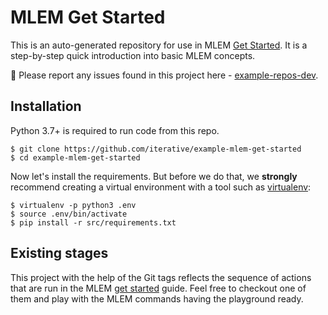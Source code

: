 # MLEM Get Started

This is an auto-generated repository for use in MLEM
[Get Started](https://mlem.ai/doc/get-started). It is a step-by-step quick
introduction into basic MLEM concepts.

🐛 Please report any issues found in this project here -
[example-repos-dev](https://github.com/iterative/example-repos-dev).

## Installation

Python 3.7+ is required to run code from this repo.

```console
$ git clone https://github.com/iterative/example-mlem-get-started
$ cd example-mlem-get-started
```

Now let's install the requirements. But before we do that, we **strongly**
recommend creating a virtual environment with a tool such as
[virtualenv](https://virtualenv.pypa.io/en/stable/):

```console
$ virtualenv -p python3 .env
$ source .env/bin/activate
$ pip install -r src/requirements.txt
```

## Existing stages

This project with the help of the Git tags reflects the sequence of actions that
are run in the MLEM [get started](https://mlem.ai/doc/get-started) guide. Feel
free to checkout one of them and play with the MLEM commands having the
playground ready.
